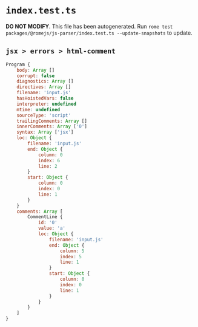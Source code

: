 # `index.test.ts`

**DO NOT MODIFY**. This file has been autogenerated. Run `rome test packages/@romejs/js-parser/index.test.ts --update-snapshots` to update.

## `jsx > errors > html-comment`

```javascript
Program {
	body: Array []
	corrupt: false
	diagnostics: Array []
	directives: Array []
	filename: 'input.js'
	hasHoistedVars: false
	interpreter: undefined
	mtime: undefined
	sourceType: 'script'
	trailingComments: Array []
	innerComments: Array ['0']
	syntax: Array ['jsx']
	loc: Object {
		filename: 'input.js'
		end: Object {
			column: 0
			index: 6
			line: 2
		}
		start: Object {
			column: 0
			index: 0
			line: 1
		}
	}
	comments: Array [
		CommentLine {
			id: '0'
			value: 'a'
			loc: Object {
				filename: 'input.js'
				end: Object {
					column: 5
					index: 5
					line: 1
				}
				start: Object {
					column: 0
					index: 0
					line: 1
				}
			}
		}
	]
}
```
